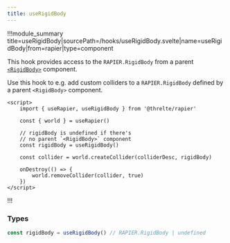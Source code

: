 ```yaml
---
title: useRigidBody
---
```


<script lang="ts">
import Wrapper from '$examples/rapier/collision-groups/Wrapper.svelte'
</script>

!!!module_summary title=useRigidBody|sourcePath=/hooks/useRigidBody.svelte|name=useRigidBody|from=rapier|type=component

This hook provides access to the `RAPIER.RigidBody` from a parent [`<RigidBody>`](/rapier/rigid-body) component.

Use this hook to e.g. add custom colliders to a `RAPIER.RigidBody` defined by a parent `<RigidBody>` component.

```svelte
<script>
	import { useRapier, useRigidBody } from '@threlte/rapier'

	const { world } = useRapier()

	// rigidBody is undefined if there's
	// no parent `<RigidBody>` component
	const rigidBody = useRigidBody()

	const collider = world.createCollider(colliderDesc, rigidBody)

	onDestroy(() => {
		world.removeCollider(collider, true)
	})
</script>
```

!!!

### Types

```ts
const rigidBody = useRigidBody() // RAPIER.RigidBody | undefined
```
